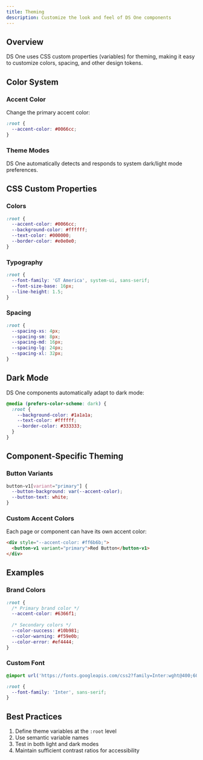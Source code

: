 ```yaml
---
title: Theming
description: Customize the look and feel of DS One components
---
```


## Overview

DS One uses CSS custom properties (variables) for theming, making it easy to customize colors, spacing, and other design tokens.

## Color System

### Accent Color

Change the primary accent color:

```css
:root {
  --accent-color: #0066cc;
}
```

### Theme Modes

DS One automatically detects and responds to system dark/light mode preferences.

## CSS Custom Properties

### Colors

```css
:root {
  --accent-color: #0066cc;
  --background-color: #ffffff;
  --text-color: #000000;
  --border-color: #e0e0e0;
}
```

### Typography

```css
:root {
  --font-family: 'GT America', system-ui, sans-serif;
  --font-size-base: 16px;
  --line-height: 1.5;
}
```

### Spacing

```css
:root {
  --spacing-xs: 4px;
  --spacing-sm: 8px;
  --spacing-md: 16px;
  --spacing-lg: 24px;
  --spacing-xl: 32px;
}
```

## Dark Mode

DS One components automatically adapt to dark mode:

```css
@media (prefers-color-scheme: dark) {
  :root {
    --background-color: #1a1a1a;
    --text-color: #ffffff;
    --border-color: #333333;
  }
}
```

## Component-Specific Theming

### Button Variants

```css
button-v1[variant="primary"] {
  --button-background: var(--accent-color);
  --button-text: white;
}
```

### Custom Accent Colors

Each page or component can have its own accent color:

```html
<div style="--accent-color: #ff6b6b;">
  <button-v1 variant="primary">Red Button</button-v1>
</div>
```

## Examples

### Brand Colors

```css
:root {
  /* Primary brand color */
  --accent-color: #6366f1;
  
  /* Secondary colors */
  --color-success: #10b981;
  --color-warning: #f59e0b;
  --color-error: #ef4444;
}
```

### Custom Font

```css
@import url('https://fonts.googleapis.com/css2?family=Inter:wght@400;600;700&display=swap');

:root {
  --font-family: 'Inter', sans-serif;
}
```

## Best Practices

1. Define theme variables at the `:root` level
2. Use semantic variable names
3. Test in both light and dark modes
4. Maintain sufficient contrast ratios for accessibility

